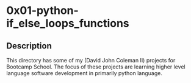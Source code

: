 # 0x01-python-if_else_loops_functions

## Description

This directory has some of my (David John Coleman II) projects for Bootcamp
School.  The focus of these projects are learning higher level language software
development in primarily python language.
